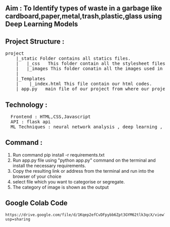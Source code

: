 ## Aim : To Identify types of waste in a garbage like cardboard,paper,metal,trash,plastic,glass using Deep Learning Models

## Project Structure :
<pre>project
    |_static Folder contains all statics files.
    |   |_css   This folder contain all the stylesheet files.
    |   |_images This folder conatin all the images used in this project.
    |
    |_Templates
    |    |_index.html This file contain our html codes.
    |_app.py   main file of our project from where our project get started. 
</pre>
## Technology :
<pre>
  Frontend : HTML,CSS,Javascript
  API : flask api
  ML Techniques : neural network analysis , deep learning , cnn arcitecture , keras model , tensorflow model
</pre>
## Command :
 1. Run command pip install -r requirements.txt
 2. Run app.py file using "python app.py" command on the terminal and install the necessary requirements.
 3. Copy the resulting link or address from the terminal and run into the browser of your choice
 4. select file which you want to categorise or segregate.
 5. The category of image is shown as the output

## Google Colab Code 
    https://drive.google.com/file/d/1Kqep2efCvDFpybb6Zpt3GYM62tlk3qcX/view?usp=sharing
 
 
 

